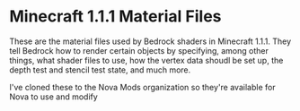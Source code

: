 # Minecraft 1.1.1 Material Files
These are the material files used by Bedrock shaders in Minecraft 1.1.1. They tell Bedrock how to render certain objects by specifying, among other things, what shader files to use, how the vertex data shoudl be set up, the depth test and stencil test state, and much more. 

I've cloned these to the Nova Mods organization so they're available for Nova to use and modify